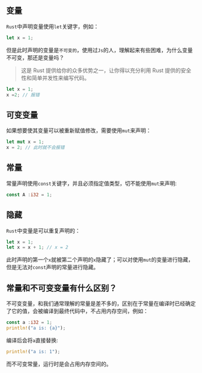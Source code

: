 ## 变量

`Rust`中声明变量使用`let`关键字，例如：

```rust
let x = 1;
```
但是此时声明的变量是`不可变的`，使用过`Js`的人，理解起来有些困难，为什么变量不可变，那还是变量吗？

> 这是 Rust 提供给你的众多优势之一，让你得以充分利用 Rust 提供的安全性和简单并发性来编写代码。

```rust
let x = 1;
x =2; // 报错
```

## 可变变量

如果想要使其变量可以被重新赋值修改，需要使用`mut`来声明：

```rust
let mut x = 1;
x = 2; // 此时就不会报错
```
## 常量

常量声明使用`const`关键字，并且必须指定值类型，切不能使用`mut`来声明:

```rust
const A :i32 = 1;
```

## 隐藏

`Rust`中变量是可以重复声明的：

```rust
let x = 1;
let x = x + 1; // x = 2
```

此时声明的第一个`x`就被第二个声明的`x`隐藏了；可以对使用`mut`的变量进行隐藏，但是无法对`const`声明的常量进行隐藏。

## 常量和不可变变量有什么区别？

不可变变量，和我们通常理解的常量是差不多的，区别在于常量在编译时已经确定了它的值，会被编译到最终代码中，不占用内存空间，例如：

```rust
const a :i32 = 1;
println!("a is: {a}");
```

编译后会将`a`直接替换:

```rust
println!("a is: 1");
```
而不可变常量，运行时是会占用内存空间的。
